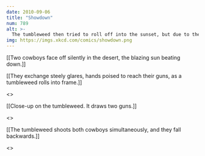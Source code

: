```yaml
---
date: 2010-09-06
title: "Showdown"
num: 789
alt: >-
  The tumbleweed then tried to roll off into the sunset, but due to the Old West's placement north of the subtropical ridge, the prevailing winds were in the wrong direction.
img: https://imgs.xkcd.com/comics/showdown.png
---
```

[[Two cowboys face off silently in the desert, the blazing sun beating down.]]

[[They exchange steely glares, hands poised to reach their guns, as a tumbleweed rolls into frame.]]

<<TUMBLE>>

[[Close-up on the tumbleweed. It draws two guns.]]

<<CLICK CLICK>>

[[The tumbleweed shoots both cowboys simultaneously, and they fall backwards.]]

<<BLAM BLAM>>

